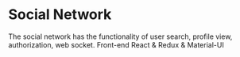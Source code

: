 # Social Network

The social network has the functionality of user search, profile view, authorization, web socket.
Front-end React & Redux & Material-UI
